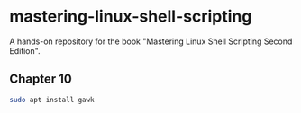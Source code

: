 # mastering-linux-shell-scripting
  A hands-on repository for the book "Mastering Linux Shell Scripting Second Edition". 

## Chapter 10
```sh
sudo apt install gawk
```
